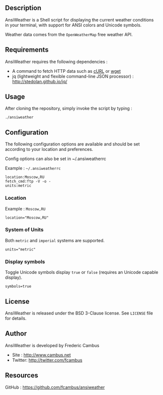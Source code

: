 ## Description

AnsiWeather is a Shell script for displaying the current weather conditions in your
terminal, with support for ANSI colors and Unicode symbols.

Weather data comes from the `OpenWeatherMap` free weather API.

## Requirements

AnsiWeather requires the following dependencies : 

- A command to fetch HTTP data such as [cURL](http://curl.haxx.se) or [wget](https://www.gnu.org/software/wget/)
- jq (lightweight and flexible command-line JSON processor) : http://stedolan.github.io/jq/

## Usage

After cloning the repository, simply invoke the script by typing :

	./ansiweather

## Configuration

The following configuration options are available and should be set according
to your location and preferences.

Config options can also be set in ~/.ansiweatherrc

Example : `~/.ansiweatherrc`

	location:Moscow,RU
	fetch_cmd:ftp -V -o -
	units:metric
        

### Location

Example : `Moscow,RU`

	location="Moscow,RU"

### System of Units

Both `metric` and `imperial` systems are supported.

	units="metric"

### Display symbols

Toggle Unicode symbols display `true` or `false` (requires an Unicode capable display).

	symbols=true

## License

AnsiWeather is released under the BSD 3-Clause license. See `LICENSE` file
for details.

## Author

AnsiWeather is developed by Frederic Cambus

- Site : http://www.cambus.net
- Twitter: http://twitter.com/fcambus

## Resources

GitHub : https://github.com/fcambus/ansiweather
